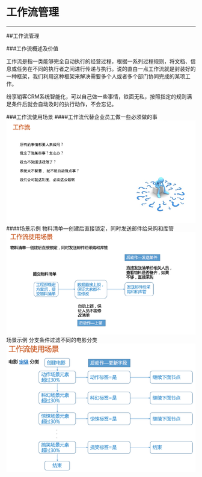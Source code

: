 
# 工作流管理

---

##工作流管理

###工作流概述及价值

工作流是指一类能够完全自动执行的经营过程，根据一系列过程规则，将文档、信息或任务在不同的执行者之间进行传递与执行。说的直白一点工作流就是封装好的一种框架，我们利用这种框架来解决需要多个人或者多个部门协同完成的某项工作。

纷享销客CRM系统智能化，可以自己做一些事情，铁面无私，按照指定的规则满足条件后就会自动及时的执行动作，不会忘记。



###工作流使用场景
####工作流代替企业员工做一些必须做的事
![image_1bpb971h0b4u1or4ntbojn1srj9.png-68.4kB][50]
####场景示例
物料清单—创建后直接锁定，同时发送邮件给采购和库管
![image_1bpbac8lu2942r4frscja1do213.png-71.2kB][51]
场景示例
分支条件过滤不同的电影分类
![image_1bpbajdme1qtis0r1jji1vui1lrk1t.png-74.3kB][52]

[50]: images/image_1bpb971h0b4u1or4ntbojn1srj9.png
[51]: images/image_1bpbac8lu2942r4frscja1do213.png
[52]: images/image_1bpbajdme1qtis0r1jji1vui1lrk1t.png




